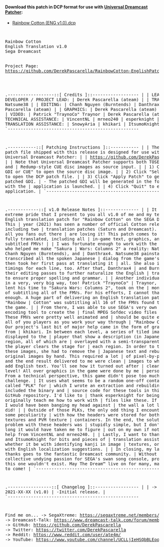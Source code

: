 #### Download this patch in DCP format for use with <a href="https://github.com/DerekPascarella/UniversalDreamcastPatcher">Universal Dreamcast Patcher</a>:
  * <a href="https://xxxxxx">Rainbow Cotton (ENG v1.0).dcp</a>
<br>
<pre>
Rainbow Cotton
English Translation v1.0
Sega Dreamcast
<br>
Project Page:
<a href="https://github.com/DerekPascarella/RainbowCotton-EnglishPatchDreamcast">https://github.com/DerekPascarella/RainbowCotton-EnglishPatchDreamcast</a>
<br>

.------------------::[ Credits ]::------------------
|
| LEAD DEVELOPER / PROJECT LEAD:
| Derek Pascarella (ateam)
|
| TRANSLATION:
| Natsume38
|
| EDITING:
| Chanh Nguyen (Burntends)
| Danthrax4
| Derek Pascarella (ateam)
|
| GRAPHICS:
| Derek Pascarella (ateam)
| khikari
|
| VIDEO:
| Patrick "TraynoCo" Traynor
| Derek Pascarella (ateam)
|
| TECHNICAL ASSISTANCE:
| VincentNL
| mrneo240
| esperknight
|
| TRANSLATION ASSISTANCE:
| SnowyAria
| khikari
| ItsumoKnight
|
`---------------------------------------------------


.-----------::[ Patching Instructions ]::-----------
|
| The .DCP patch file shipped with this release is designed for use with
| Universal Dreamcast Patcher:
|
| https://github.com/DerekPascarella/UniversalDreamcastPatcher
|
| Note that Universal Dreamcast Patcher supports both TOSEC-style GDI and
| Redump-style CUE disc images as source input.
|
| 1) Click "Select GDI or CUE" to open the source disc image.
|
| 2) Click "Select Patch" to open the DCP patch file.
|
| 3) Click "Apply Patch" to generate the patched GDI.
|    - The patched GDI will be generated in the folder from with the
|      application is launched.
|
| 4) Click "Quit" to exit the application.
|
`---------------------------------------------------


.------------::[ v1.0 Release Notes ]::-------------
|
| It is with extreme pride that I present to you all v1.0 of me and my team's 
| English translation patch for "Rainbow Cotton" on the SEGA Dreamcast!  This 
| year (2021) has seen a number of official Cotton releases, including two 
| translation patches (Saturn and Dreamcast).  Hopefully all you fans out there 
| are loving it!  This patch comes to you 100% fully translated, including all
| in-game text, graphics, and even subtitled FMVs!
|
| I was fortunate enough to work with the same team who helped me make "Sakura 
| Wars: Columns 2" a reality: Natsume38, Chanh Nguyen (Burntends), and 
| Danthrax4.  Natsume38 painstakingly transcribed all the spoken Japanese 
| dialog from the game's 16 FMVs and then took her first pass at translating it 
| all.  She also included timings for each line, too.  After that, Danthrax4 
| and Burntends made their editing passes to further naturalize the English 
| translation and to ensure proper spelling and grammar.
|
| Another individual assisted in a very, very big way, too!  Patrick "TraynoCo" 
| Traynor, who also lent his time to "Sakura Wars: Columns 2", took on the
| monumental task of subtitling all of the FMVs. For his efforts, I cannot thank
| him enough. A huge part of delivering an English translation patch for "Rainbow
| Cotton" was subtitling all 16 of the FMVs found throughout the game.
|
| From there, I was able to use SEGA's very own video encoding tool to create the
| final MPEG Sofdec video files (.SFD). These FMVs were pretty well animated and
| should be quite enjoyable for all of  you players as you work your way through
| "Rainbow Cotton".
|
| Our project's last bit of major help came in the form of graphics work from 
| khikari.  In between each level, a series of tiled images is displayed to the 
| player that show a description (in Japanese) of each region, all of which are 
| overlayed with a semi-transparent stamp after the player clears the stage for 
| each region.  In order to translate these images, she had to remove the 
| Japanese text and rebuild the original images by hand.  This required a lot 
| of pixel-by-pixel editing and the end result delivered to me were clean 
| images to which I could add English text.  You'll see how it turned out after 
| clearing each level!  All over graphics in the game were done by me 
| personally.
|
| From a technical perspective, this game didn't pose too much of a challenge.
| It uses what seems to be a random one-off container format called "PLK" for 
| which I wrote an extraction and rebuilding tool.  I included the binary and 
| source code for these tools in this project's GitHub repository.  I'd like to 
| thank esperknight for being the one to originally teach me how to work with
| files like these.  If not for him, I would have been banging my head against
| the wall a lot longer than I did!
|
| Outside of those PLKs, the only odd thing I encountered was some peculiarity 
| with how the headers were stored for both PVR textures and PVM texture 
| containers.  In the end, the solution to my problem with these headers was 
| stupidly simple, but I don't know how long it would have taken me to figure 
| out on my own if not for some help from VincentNL and mrneo240.
|
| Lastly, I want to thank SnowyAria and ItsumoKnight for bits and pieces of 
| translation assistance, whether it be with identifying kanji in image 
| textures, or helping with English localization suggestions.
|
| In closing, my last bit of thanks goes to the fantastic Dreamcast community.
| Without our collective undying passion for SEGA's swan song console, projects 
| like this one wouldn't exist.  May The Dream™ live on for many, many years 
| to come!
|
`---------------------------------------------------


.-----------------::[ Changelog ]::-----------------
|
| -> 2021-XX-XX (v1.0)
|      -Initial release.
|
`---------------------------------------------------


Find me on...
 -> SegaXtreme: https://segaxtreme.net/members/ubik.21655/
 -> Dreamcast-Talk: https://www.dreamcast-talk.com/forum/memberlist.php?mode=viewprofile&u=5766
 -> GitHub: https://github.com/DerekPascarella
 -> Twitter: https://twitter.com/DerekPascarella
 -> Reddit: https://www.reddit.com/user/ate4m/
 -> YouTube: https://www.youtube.com/channel/UCLLjIeHSQbBLEooQ83SrdfQ
</pre>
